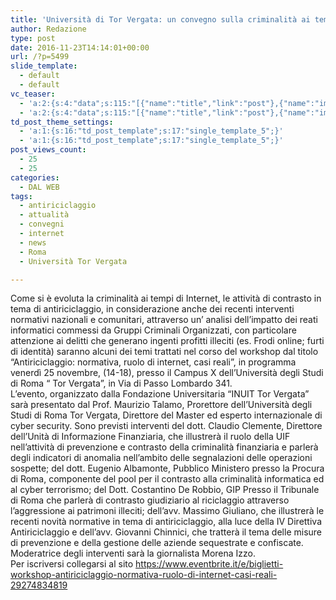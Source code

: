 ```yaml
---
title: 'Università di Tor Vergata: un convegno sulla criminalità ai tempi di Internet'
author: Redazione
type: post
date: 2016-11-23T14:14:01+00:00
url: /?p=5499
slide_template:
  - default
  - default
vc_teaser:
  - 'a:2:{s:4:"data";s:115:"[{"name":"title","link":"post"},{"name":"image","image":"featured","link":"none"},{"name":"text","mode":"excerpt"}]";s:7:"bgcolor";s:0:"";}'
  - 'a:2:{s:4:"data";s:115:"[{"name":"title","link":"post"},{"name":"image","image":"featured","link":"none"},{"name":"text","mode":"excerpt"}]";s:7:"bgcolor";s:0:"";}'
td_post_theme_settings:
  - 'a:1:{s:16:"td_post_template";s:17:"single_template_5";}'
  - 'a:1:{s:16:"td_post_template";s:17:"single_template_5";}'
post_views_count:
  - 25
  - 25
categories:
  - DAL WEB
tags:
  - antiriciclaggio
  - attualità
  - convegni
  - internet
  - news
  - Roma
  - Università Tor Vergata

---
```

Come si è evoluta la criminalità ai tempi di Internet, le attività di contrasto in tema di antiriciclaggio, in considerazione anche dei recenti interventi normativi nazionali e comunitari, attraverso un’ analisi dell’impatto dei reati informatici commessi da Gruppi Criminali Organizzati, con particolare attenzione ai delitti che generano ingenti profitti illeciti (es. Frodi online; furti di identità) saranno alcuni dei temi trattati nel corso del workshop dal titolo “Antiriciclaggio: normativa, ruolo di internet, casi reali”, in programma venerdì 25 novembre, (14-18), presso il Campus X dell’Università degli Studi di Roma “ Tor Vergata”, in Via di Passo Lombardo 341.  
L’evento, organizzato dalla Fondazione Universitaria &#8220;INUIT Tor Vergata&#8221; sarà presentato dal Prof. Maurizio Talamo, Prorettore dell’Università degli Studi di Roma Tor Vergata, Direttore del Master ed esperto internazionale di cyber security. Sono previsti interventi del dott. Claudio Clemente, Direttore dell’Unità di Informazione Finanziaria, che illustrerà il ruolo della UIF nell’attività di prevenzione e contrasto della criminalità finanziaria e parlerà degli indicatori di anomalia nell’ambito delle segnalazioni delle operazioni sospette; del dott. Eugenio Albamonte, Pubblico Ministero presso la Procura di Roma, componente del pool per il contrasto alla criminalità informatica ed al cyber terrorismo; del Dott. Costantino De Robbio, GIP Presso il Tribunale di Roma che parlerà di contrasto giudiziario al riciclaggio attraverso l’aggressione ai patrimoni illeciti; dell’avv. Massimo Giuliano, che illustrerà le recenti novità normative in tema di antiriciclaggio, alla luce della IV Direttiva Antiriciclaggio e dell’avv. Giovanni Chinnici, che tratterà il tema delle misure di prevenzione e della gestione delle aziende sequestrate e confiscate. Moderatrice degli interventi sarà la giornalista Morena Izzo.  
Per iscriversi collegarsi al sito <https://www.eventbrite.it/e/biglietti-workshop-antiriciclaggio-normativa-ruolo-di-internet-casi-reali-29274834819>